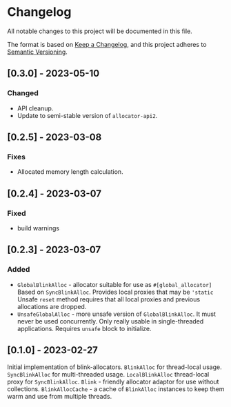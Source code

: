 # Changelog
All notable changes to this project will be documented in this file.

The format is based on [Keep a Changelog](https://keepachangelog.com/en/1.0.0/),
and this project adheres to [Semantic Versioning](https://semver.org/spec/v2.0.0.html).

## [0.3.0] - 2023-05-10

### Changed

- API cleanup.
- Update to semi-stable version of `allocator-api2`.

## [0.2.5] - 2023-03-08

### Fixes
- Allocated memory length calculation.

## [0.2.4] - 2023-03-07

### Fixed

- build warnings


## [0.2.3] - 2023-03-07

### Added 
- `GlobalBlinkAlloc` - allocator suitable for use as `#[global_allocator]`
  Based on `SyncBlinkAlloc`. Provides local proxies that may be `'static`
  Unsafe `reset` method requires that all local proxies
  and previous allocations are dropped.
- `UnsafeGlobalAlloc` - more unsafe version of `GlobalBlinkAlloc`.
  It must never be used concurrently. Only really usable in single-threaded
  applications.
  Requires `unsafe` block to initialize.

## [0.1.0] - 2023-02-27

Initial implementation of blink-allocators.
`BlinkAlloc` for thread-local usage.
`SyncBlinkAlloc` for multi-threaded usage.
`LocalBlinkAlloc` thread-local proxy for `SyncBlinkAlloc`.
`Blink` - friendly allocator adaptor for use without collections.
`BlinkAllocCache` - a cache of `BlinkAlloc` instances to keep them warm
and use from multiple threads.
